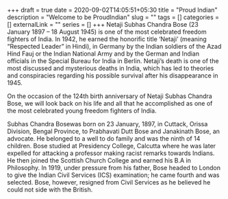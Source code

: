 +++ 
draft = true
date = 2020-09-02T14:05:51+05:30
title = "Proud Indian"
description = "Welcome to be ProudIndian"
slug = "" 
tags = []
categories = []
externalLink = ""
series = []
+++
Netaji Subhas Chandra Bose (23 January 1897 – 18 August 1945) is one of the most celebrated 
freedom fighters of India. In 1942, he earned the honorific title ‘Netaji’ (meaning “Respected Leader” in Hindi), in Germany by the Indian soldiers of the Azad Hind Fauj or the Indian National Army and by the German and Indian officials in the Special Bureau for India in Berlin. Netaji’s death is one of the most discussed and mysterious deaths in India, which has led to theories and conspiracies regarding his possible survival after his disappearance in 1945.

On the occasion of the 124th birth anniversary of Netaji Subhas Chandra Bose, we will look back on his life and all that he accomplished as one of the most celebrated young freedom fighters of India.

Subhas Chandra Bosewas born on 23 January, 1897, in Cuttack, Orissa Division, Bengal Province, to Prabhavati Dutt Bose and Janakinath Bose, an advocate. He belonged to a well to do family and was the ninth of 14 children. Bose studied at Presidency College, Calcutta where he was later expelled for attacking a professor making racist remarks towards Indians. He then joined the Scottish Church College and earned his B.A in Philosophy. In 1919, under pressure from his father, Bose headed to London to give the Indian Civil Services (ICS) examination; he came fourth and was selected. Bose, however, resigned from Civil Services as he believed he could not side with the British.